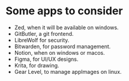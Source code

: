 # Some apps to consider

- Zed, when it will be available on windows.
- GitButler, a git frontend.
- LibreWolf for security.
- Bitwarden, for password management.
- Notion, when on windows or macos.
- Figma, for UI/UX designs.
- Krita, for drawing.
- Gear Level, to manage appImages on linux.
